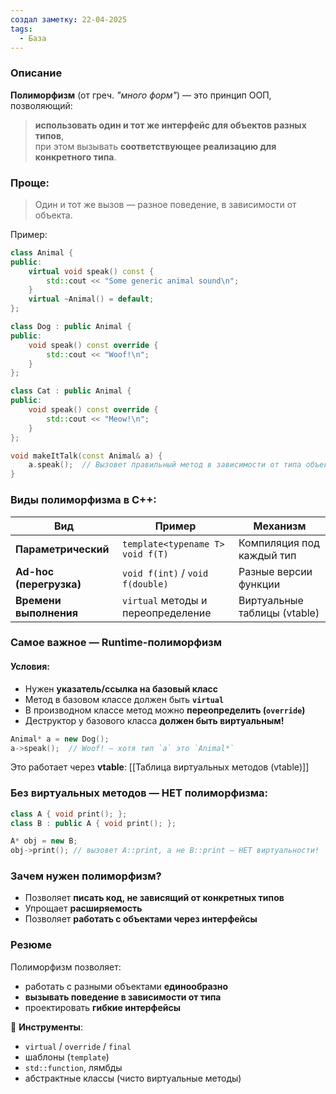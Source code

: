```yaml
---
создал заметку: 22-04-2025
tags:
  - База
---
```

### Описание
**Полиморфизм** (от греч. _"много форм"_) — это принцип ООП, позволяющий:
> **использовать один и тот же интерфейс для объектов разных типов**,  
> при этом вызывать **соответствующее реализацию для конкретного типа**.
### Проще:
> Один и тот же вызов — разное поведение, в зависимости от объекта.

Пример:
```cpp
class Animal {
public:
    virtual void speak() const {
        std::cout << "Some generic animal sound\n";
    }
    virtual ~Animal() = default;
};

class Dog : public Animal {
public:
    void speak() const override {
        std::cout << "Woof!\n";
    }
};

class Cat : public Animal {
public:
    void speak() const override {
        std::cout << "Meow!\n";
    }
};

void makeItTalk(const Animal& a) {
    a.speak();  // Вызовет правильный метод в зависимости от типа объекта
}
```
### Виды полиморфизма в C++:
|Вид|Пример|Механизм|
|---|---|---|
|**Параметрический**|`template<typename T> void f(T)`|Компиляция под каждый тип|
|**Ad-hoc (перегрузка)**|`void f(int)` / `void f(double)`|Разные версии функции|
|**Времени выполнения**|`virtual` методы и переопределение|Виртуальные таблицы (vtable)|
### Самое важное — **Runtime-полиморфизм**
#### Условия:
- Нужен **указатель/ссылка на базовый класс**
- Метод в базовом классе должен быть **`virtual`**
- В производном классе метод можно **переопределить (`override`)**
- Деструктор у базового класса **должен быть виртуальным!**
```cpp
Animal* a = new Dog();
a->speak();  // Woof! — хотя тип `a` это `Animal*`
```
Это работает через **vtable**: [[Таблица виртуальных методов (vtable)]]
### Без виртуальных методов — НЕТ полиморфизма:
```cpp
class A { void print(); };
class B : public A { void print(); };

A* obj = new B;
obj->print(); // вызовет A::print, а не B::print — НЕТ виртуальности!
```
### Зачем нужен полиморфизм?
- Позволяет **писать код, не зависящий от конкретных типов**
- Упрощает **расширяемость**
- Позволяет **работать с объектами через интерфейсы**
### Резюме
Полиморфизм позволяет:
- работать с разными объектами **единообразно**
- **вызывать поведение в зависимости от типа**
- проектировать **гибкие интерфейсы**

🔧 **Инструменты**:
- `virtual` / `override` / `final`
- шаблоны (`template`)
- `std::function`, лямбды
- абстрактные классы (чисто виртуальные методы)